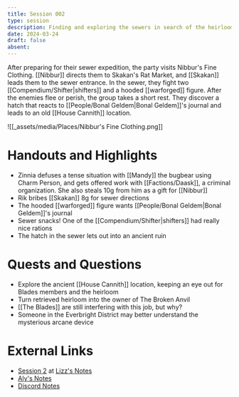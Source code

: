 ```yaml
---
title: Session 002
type: session
description: Finding and exploring the sewers in search of the heirloom.
date: 2024-03-24
draft: false
absent:
---
```

After preparing for their sewer expedition, the party visits Nibbur's Fine Clothing. [[Nibbur]] directs them to Skakan's Rat Market, and [[Skakan]] leads them to the sewer entrance. In the sewer, they fight two [[Compendium/Shifter|shifters]] and a hooded [[warforged]] figure. After the enemies flee or perish, the group takes a short rest. They discover a hatch that reacts to [[People/Bonal Geldem|Bonal Geldem]]'s journal and leads to an old [[House Cannith]] location.

![[_assets/media/Places/Nibbur's Fine Clothing.png]]
# Handouts and Highlights
- Zinnia defuses a tense situation with [[Mandy]] the bugbear using Charm Person, and gets offered work with [[Factions/Daask]], a criminal organization. She also steals 10g from him as a gift for [[Nibbur]] 
- Rik bribes [[Skakan]] 8g for sewer directions  
- The hooded [[warforged]] figure wants [[People/Bonal Geldem|Bonal Geldem]]'s journal  
- Sewer snacks! One of the [[Compendium/Shifter|shifters]] had really nice rations  
- The hatch in the sewer lets out into an ancient ruin
# Quests and Questions
- Explore the ancient [[House Cannith]] location, keeping an eye out for Blades members and the heirloom  
- Turn retrieved heirloom into the owner of The Broken Anvil  
- [[The Blades]] are still interfering with this job, but why?  
- Someone in the Everbright District may better understand the mysterious arcane device
# External Links
- [Session 2](https://docs.google.com/document/d/1J33aBWlHE9Q3B2MMNnUZiaMUoW-X7qpKUtETTQmvalc/edit#heading=h.568yr2t3myk7) at [Lizz's Notes](https://docs.google.com/document/d/1J33aBWlHE9Q3B2MMNnUZiaMUoW-X7qpKUtETTQmvalc/edit)
- [Aly's Notes](https://docs.google.com/document/d/1fSQjHnHHLE2g8VXjjjo7_mex3K2nn8vOA5Q_iREG5QU/edit)
- [Discord Notes](https://discord.com/channels/283480767844057088/1208993465531105380/1221569024169873498)